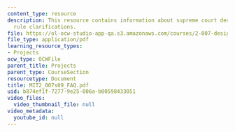 ```yaml
---
content_type: resource
description: This resource contains information about supreme court decisions, and
  rule clarifications.
file: https://ol-ocw-studio-app-qa.s3.amazonaws.com/courses/2-007-design-and-manufacturing-i-spring-2009/b874ef1f72779e25006ab00598433051_MIT2_007s09_FAQ.pdf
file_type: application/pdf
learning_resource_types:
- Projects
ocw_type: OCWFile
parent_title: Projects
parent_type: CourseSection
resourcetype: Document
title: MIT2_007s09_FAQ.pdf
uid: b874ef1f-7277-9e25-006a-b00598433051
video_files:
  video_thumbnail_file: null
video_metadata:
  youtube_id: null
---
```

